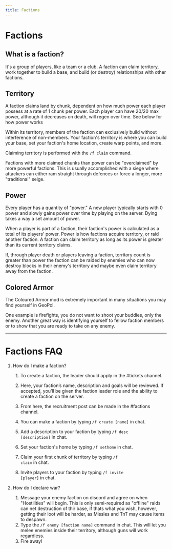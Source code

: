 ```yaml
---
title: Factions
---
```

# Factions

## What is a faction?

It's a group of players, like a team or a club. A faction can claim territory, work together to build a base, and build (or destroy) relationships with other factions.

## Territory

A faction claims land by chunk, dependent on how much power each player possess at a rate of 1 chunk per power. Each player can have 20/20 max power, although it decreases on death, will regen over time. See below for how power works   

Within its territory, members of the faction can exclusively build without interference of non-members. Your faction's territory is where you can build your base, set your faction's home location, create warp points, and more.

Claiming territory is performed with the <code>/f claim</code> command.

Factions with more claimed chunks than power can be "overclaimed" by more powerful factions. This is usually accomplished with a siege where attackers can either ram straight through defences or force a longer, more "traditional" seige.  

## Power

Every player has a quantity of "power." A new player typically starts with 0 power and slowly gains power over time by playing on the server. Dying takes a way a set amount of power.

When a player is part of a faction, their faction's power is calculated as a total of its players' power. Power is how factions acquire territory, or raid another faction. A faction can claim territory as long as its power is greater than its current territory claims.

If, through player death or players leaving a faction, territory count is greater than power the faction can be raided by enemies who can now destroy blocks in their enemy's territory and maybe even claim territory away from the faction.

## Colored Armor
The Coloured Armor mod is extremely important in many situations you may find yourself in GeoPol. 

One example is firefights, you do not want to shoot your buddies, only the enemy. Another great way is identifying yourself to fellow faction members or to show that you are ready to take on any enemy.

---

# Factions FAQ

1. How do I make a faction?

    1. To create a faction, the leader should apply in the #tickets channel. 
    2. Here, your faction’s name, description and goals will be reviewed. If accepted, you’ll be given the faction leader role and the ability to create a faction on the server. 
    3. From here, the recruitment post can be made in the #factions channel. 


    1. You can make a faction by typing <code>/f create [name]</code> in chat. 
    2. Add a description to your faction by typing <code>/f desc [description]</code> in chat.
    3. Set your faction's home by typing <code>/f sethome</code> in chat.
    4. Claim your first chunk of territory by typing <code>/f claim</code> in chat.
    5. Invite players to your faction by typing <code>/f invite [player]</code> in chat. 

2. How do I declare war?    
    1. Message your enemy faction on discord and agree on when "Hostilities" will begin. This is only semi-required as "offline" raids can net destruction of thir base, if thats what you wish, however, getting their loot will be harder, as Missles and TnT may cause items to despawn.
    2. Type the <code>/f enemy [faction name]</code> command in chat. This will let you melee enemies inside their territory, although guns will work regardless. 
    3. Fire away!    
    

